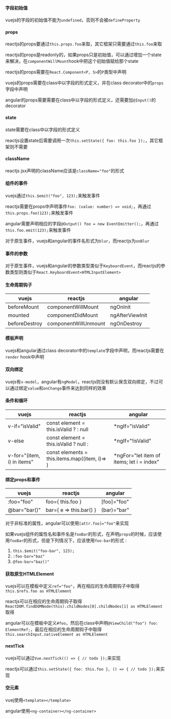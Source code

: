 #### 字段初始值

vuejs的字段的初始值不能为`undefined`，否则不会被`defineProperty`

#### props

reactjs的props要通过`this.props.foo`来取，其它框架只需要通过`this.foo`来取

reactjs的props是readonly的，如果props只是初始值，可以通过增加一个state来解决，在`componentWillMount`hook中把这个初始值赋给那个state

reactjs的props需要在`React.Component<P, S>`的`P`类型中声明

vuejs的props需要在class中以字段的形式定义，并在class decorator中的`props`字段中声明

angular的props需要需要在class中以字段的形式定义，还需要加`@Input()`的decorator

#### state

state需要在class中以字段的形式定义

reactjs设置state后需要调用一次`this.setState({ foo: this.foo });`，其它框架则不需要

#### className

reactjs jsx声明的className应该是`className="foo"`的形式

#### 组件的事件

vuejs通过`this.$emit("foo", 123);`来触发事件

reactjs需要在props中声明事件`foo: (value: number) => void;`，再通过`this.props.foo(123);`来触发事件

angular需要声明相应的字段`@Output() foo = new EventEmitter();`，再通过`this.foo.emit(123);`来触发事件

对于原生事件，vuejs和angular的事件名形式为`blur`，而reactjs为`onBlur`

#### 事件的参数

对于原生事件，vuejs和angular的参数类型类似于`KeyboardEvent`，而reactjs的参数类型则类似于`React.KeyboardEvent<HTMLInputElement>`

#### 生命周期钩子

vuejs | reactjs | angular
--- | --- | ---
beforeMount | componentWillMount | ngOnInit
mounted | componentDidMount | ngAfterViewInit
beforeDestroy | componentWillUnmount | ngOnDestroy

#### 模板声明

vuejs和angular通过class decorator中的`template`字段中声明，而reactjs需要在`render` hook中声明

#### 双向绑定

vuejs有`v-model`，angular有`ngModel`，reactjs则没有默认保含双向绑定，不过可以通过绑定`value`和`onChange`事件来达到同样的效果

#### 条件和循环

vuejs | reactjs | angular
--- | --- | ---
v-if="isValid" | const element = this.isValid ? <span></span> : null | *ngIf="isValid"
v-else | const element = this.isValid ? null : <span></span> | *ngIf="!isValid"
v-for="(item, i) in items" | const elements = this.items.map((item, i)=> <span></span>) | *ngFor="let item of items; let i = index"

#### 绑定props和事件

vuejs | reactjs | angular
--- | --- | ---
:foo="foo" | foo={ this.foo } | [foo]="foo"
@bar="bar()" | bar={ e => this.bar() } | (bar)="bar"

对于非标准的属性，angular可以使用`[attr.foo]="foo"`来实现

如果vuejs组件的属性名和事件名是`fooBar`的形式，在声明`props`的时候，应该使用`fooBar`的形式，但是下列情况下，应该使用`foo-bar`的形式 :

1. `this.$emit("foo-bar", 123);`
2. `:foo-bar="baz"`
3. `@foo-bar="baz()"`

#### 获取原生HTMLElement

vuejs可以在模板中定义`ref="foo"`，再在相应的生命周期钩子中取得`this.$refs.foo as HTMLElement`

reactjs可以在相应的生命周期钩子取得`ReactDOM.findDOMNode(this).childNodes[0].childNodes[1] as HTMLElement`取得

angular可以在模板中定义`#foo`，然后在class中声明`@ViewChild("foo") foo: ElementRef;`，最后在相应的生命周期钩子中取得`this.searchInput.nativeElement as HTMLElement`

#### nextTick

vuejs可以通过`Vue.nextTick(() => { // todo });`来实现

reactjs可以通过`this.setState({ foo: this.foo }, () => { // todo });`来实现

#### 空元素

vuej使用`<template></template>`

angular使用`<ng-container></ng-container>`
